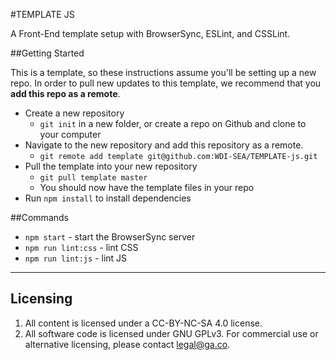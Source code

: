 #TEMPLATE JS

A Front-End template setup with BrowserSync, ESLint, and CSSLint.

##Getting Started

This is a template, so these instructions assume you'll be setting up a new repo. In order to pull new updates to this template, we recommend that you **add this repo as a remote**.

* Create a new repository
  * `git init` in a new folder, or create a repo on Github and clone to your computer
* Navigate to the new repository and add this repository as a remote.
  * `git remote add template git@github.com:WDI-SEA/TEMPLATE-js.git`
* Pull the template into your new repository
  * `git pull template master`
  * You should now have the template files in your repo
* Run `npm install` to install dependencies

##Commands
* `npm start` - start the BrowserSync server
* `npm run lint:css` - lint CSS
* `npm run lint:js` - lint JS

---

## Licensing
1. All content is licensed under a CC-BY-NC-SA 4.0 license.
2. All software code is licensed under GNU GPLv3. For commercial use or alternative licensing, please contact legal@ga.co.
